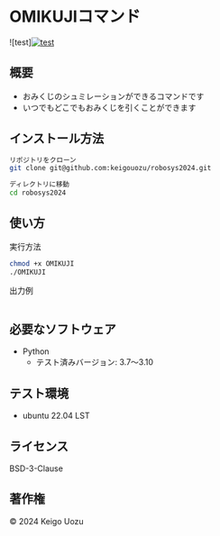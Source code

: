 # OMIKUJIコマンド
![test][![test](https://github.com/keigouozu/robosys2024/actions/workflows/omikuji_test.yml/badge.svg)](https://github.com/keigouozu/robosys2024/actions/workflows/omikuji_test.yml)

## 概要
- おみくじのシュミレーションができるコマンドです
- いつでもどこでもおみくじを引くことができます

## インストール方法
```bash
リポジトリをクローン
git clone git@github.com:keigouozu/robosys2024.git

ディレクトリに移動
cd robosys2024 
```
## 使い方
実行方法
```bash
chmod +x OMIKUJI
./OMIKUJI
```
出力例
```bash

```

## 必要なソフトウェア
- Python
  - テスト済みバージョン: 3.7～3.10

## テスト環境
- ubuntu 22.04 LST

## ライセンス
BSD-3-Clause

## 著作権
© 2024 Keigo Uozu
